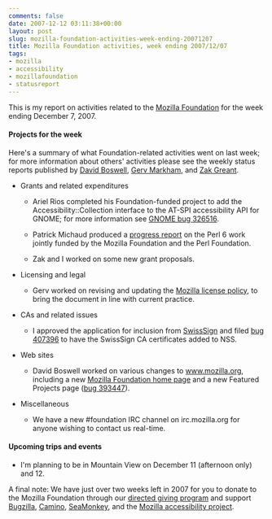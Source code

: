 ```yaml
---
comments: false
date: 2007-12-12 03:11:38+00:00
layout: post
slug: mozilla-foundation-activities-week-ending-20071207
title: Mozilla Foundation activities, week ending 2007/12/07
tags:
- mozilla
- accessibility
- mozillafoundation
- statusreport
---
```


This is my report on activities related to the [Mozilla Foundation](http://www.mozillafoundation.org/) for the week ending December 7, 2007.


#### Projects for the week


Here's a summary of what Foundation-related activities went on last week; for more information about others' activities please see the weekly status reports published by [David Boswell](http://davidwboswell.wordpress.com/), [Gerv Markham](http://weblogs.mozillazine.org/gerv/), and [Zak Greant](http://zak.greant.com/).



	
  * Grants and related expenditures

	
    * Ariel Rios completed his Foundation-funded project to add the Accessibility::Collection interface to the AT-SPI accessibility API for GNOME; for more information see [GNOME bug 326516](http://bugzilla.gnome.org/show_bug.cgi?id=326516).

	
    * Patrick Michaud produced a [progress report](http://use.perl.org/~pmichaud/journal/35049) on the Perl 6 work jointly funded by the Mozilla Foundation and the Perl Foundation.

	
    * Zak and I worked on some new grant proposals.




	
  * Licensing and legal

	
    * Gerv worked on revising and updating the [Mozilla license policy](http://www.mozilla.org/MPL/license-policy.html), to bring the document in line with current practice.




	
  * CAs and related issues

	
    * I approved the application for inclusion from [SwissSign](https://bugzilla.mozilla.org/show_bug.cgi?id=343756) and filed [bug 407396](https://bugzilla.mozilla.org/show_bug.cgi?id=407396) to have the SwissSign CA certificates added to NSS.




	
  * Web sites

	
    * David Boswell worked on various changes to www.mozilla.org, including a new [Mozilla Foundation home page](http://www.mozilla.org/foundation/) and a new Featured Projects page ([bug 393447](https://bugzilla.mozilla.org/show_bug.cgi?id=393447)).




	
  * Miscellaneous

	
    * We have a new #foundation IRC channel on irc.mozilla.org for anyone wishing to contact us real-time.







#### Upcoming trips and events





	
  * I'm planning to be in Mountain View on December 11 (afternoon only) and 12.


A final note: We have just over two weeks left in 2007 for you to donate to the Mozilla Foundation through our [directed giving program](http://hecker.org/mozilla/directed-giving) and support [Bugzilla](http://www.bugzilla.org/donate/), [Camino](http://www.caminobrowser.org/donate/), [SeaMonkey](http://www.seamonkey-project.org/donate), and the [Mozilla accessibility project](http://www.mozilla.org/access/donate.html).
